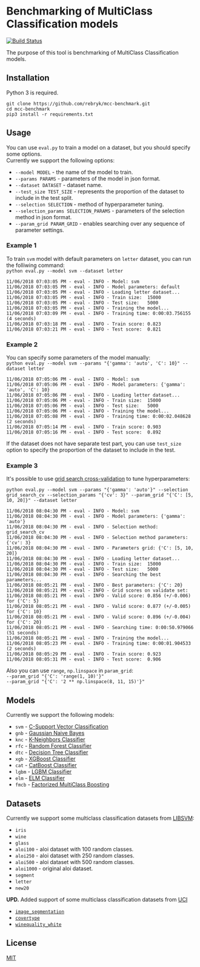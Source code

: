 # Benchmarking of MultiClass Classification models
[![Build Status](https://travis-ci.com/rebryk/mcc-benchmark.svg?branch=master)](https://travis-ci.com/rebryk/mcc-benchmark)

The purpose of this tool is benchmarking of MultiClass Classification models.

## Installation
Python 3 is required.
```
git clone https://github.com/rebryk/mcc-benchmark.git
cd mcc-benchmark
pip3 install -r requirements.txt
```

## Usage
You can use `eval.py` to train a model on a dataset, but you should specify some options. <br>
Currently we support the following options:
* `--model MODEL` - the name of the model to train.
* `--params PARAMS` - parameters of the model in json format.
* `--dataset DATASET` - dataset name.
* `--test_size TEST_SIZE` - represents the proportion of the dataset to include in the test split.
* `--selection SELECTION` - method of hyperparameter tuning.
* `--selection_params SELECTION_PARAMS` - parameters of the selection method in json format.
* `--param_grid PARAM_GRID` - enables searching over any sequence of parameter settings.

### Example 1
To train `svm` model with default parameters on `letter` dataset, you can run the folliwing command: <br>
`python eval.py --model svm --dataset letter` 

```
11/06/2018 07:03:05 PM - eval - INFO - Model: svm
11/06/2018 07:03:05 PM - eval - INFO - Model parameters: default
11/06/2018 07:03:05 PM - eval - INFO - Loading letter dataset...
11/06/2018 07:03:05 PM - eval - INFO - Train size:	15000
11/06/2018 07:03:05 PM - eval - INFO - Test size:	5000
11/06/2018 07:03:05 PM - eval - INFO - Training the model...
11/06/2018 07:03:09 PM - eval - INFO - Training time: 0:00:03.756155 (4 seconds)
11/06/2018 07:03:18 PM - eval - INFO - Train score:	0.823
11/06/2018 07:03:21 PM - eval - INFO - Test score:	0.821
```

### Example 2
You can specify some parameters of the model manually: <br>
`python eval.py --model svm --params "{'gamma': 'auto', 'C': 10}" --dataset letter`

```
11/06/2018 07:05:06 PM - eval - INFO - Model: svm
11/06/2018 07:05:06 PM - eval - INFO - Model parameters: {'gamma': 'auto', 'C': 10}
11/06/2018 07:05:06 PM - eval - INFO - Loading letter dataset...
11/06/2018 07:05:06 PM - eval - INFO - Train size:	15000
11/06/2018 07:05:06 PM - eval - INFO - Test size:	5000
11/06/2018 07:05:06 PM - eval - INFO - Training the model...
11/06/2018 07:05:08 PM - eval - INFO - Training time: 0:00:02.048628 (2 seconds)
11/06/2018 07:05:14 PM - eval - INFO - Train score:	0.903
11/06/2018 07:05:16 PM - eval - INFO - Test score:	0.892
```

If the dataset does not have separate test part, you can use `test_size` option to specify the proportion of the dataset to include in the test.

### Example 3
It's possible to use [grid search cross-validation](http://scikit-learn.org/stable/modules/generated/sklearn.model_selection.GridSearchCV.html) to tune hyperparameters:
```
python eval.py --model svm --params "{'gamma': 'auto'}" --selection grid_search_cv --selection_params "{'cv': 3}" --param_grid "{'C': [5, 10, 20]}" --dataset letter
```

```
11/06/2018 08:04:30 PM - eval - INFO - Model: svm
11/06/2018 08:04:30 PM - eval - INFO - Model parameters: {'gamma': 'auto'}
11/06/2018 08:04:30 PM - eval - INFO - Selection method: grid_search_cv
11/06/2018 08:04:30 PM - eval - INFO - Selection method parameters: {'cv': 3}
11/06/2018 08:04:30 PM - eval - INFO - Parameters grid: {'C': [5, 10, 20]}
11/06/2018 08:04:30 PM - eval - INFO - Loading letter dataset...
11/06/2018 08:04:30 PM - eval - INFO - Train size:	15000
11/06/2018 08:04:30 PM - eval - INFO - Test size:	5000
11/06/2018 08:04:30 PM - eval - INFO - Searching the best parameters...
11/06/2018 08:05:21 PM - eval - INFO - Best parameters: {'C': 20}
11/06/2018 08:05:21 PM - eval - INFO - Grid scores on validate set:
11/06/2018 08:05:21 PM - eval - INFO - Valid score: 0.856 (+/-0.006) for {'C': 5}
11/06/2018 08:05:21 PM - eval - INFO - Valid score: 0.877 (+/-0.005) for {'C': 10}
11/06/2018 08:05:21 PM - eval - INFO - Valid score: 0.896 (+/-0.004) for {'C': 20}
11/06/2018 08:05:21 PM - eval - INFO - Searching time: 0:00:50.979066 (51 seconds)
11/06/2018 08:05:21 PM - eval - INFO - Training the model...
11/06/2018 08:05:23 PM - eval - INFO - Training time: 0:00:01.904533 (2 seconds)
11/06/2018 08:05:29 PM - eval - INFO - Train score:	0.923
11/06/2018 08:05:31 PM - eval - INFO - Test score:	0.906
```

Also you can use `range`, `np.linspace` in `param_grid`: <br>
`--param_grid "{'C': 'range(1, 10)'}"` <br>
`--param_grid "{'C': '2 ** np.linspace(8, 11, 15)'}"`

## Models
Currently we support the following models:
* `svm` - [C-Support Vector Classification](http://scikit-learn.org/stable/modules/generated/sklearn.svm.SVC.html)
* `gnb` - [Gaussian Naive Bayes](https://scikit-learn.org/stable/modules/generated/sklearn.naive_bayes.GaussianNB.html)
* `knc` - [K-Neighbors Classifier](https://scikit-learn.org/stable/modules/generated/sklearn.neighbors.KNeighborsClassifier.html) 
* `rfc` - [Random Forest Classifier](https://scikit-learn.org/stable/modules/generated/sklearn.ensemble.RandomForestClassifier.html)
* `dtc` - [Decision Tree Classifier](https://scikit-learn.org/stable/modules/generated/sklearn.tree.DecisionTreeClassifier.html)
* `xgb` - [XGBoost Classifier](https://xgboost.readthedocs.io/en/latest/python/python_api.html#xgboost.XGBClassifier/)
* `cat` - [CatBoost Classifier](https://tech.yandex.com/catboost/doc/dg/concepts/python-reference_catboostclassifier-docpage/)
* `lgbm` - [LGBM Classifier](https://lightgbm.readthedocs.io/en/latest/Python-API.html#lightgbm.LGBMClassifier)
* `elm` - [ELM Classifier](https://github.com/dclambert/Python-ELM)
* `fmcb` - [Factorized MultiClass Boosting](https://github.com/rebryk/mcc-benchmark/blob/master/benchmark/model/fmcb.py)

## Datasets
Currently we support some multiclass classification datasets from [LIBSVM](https://www.csie.ntu.edu.tw/~cjlin/libsvmtools/datasets/multiclass.html):
* `iris`
* `wine`
* `glass`
* `aloi100` - aloi dataset with 100 random classes.
* `aloi250` - aloi dataset with 250 random classes.
* `aloi500` - aloi dataset with 500 random classes.
* `aloi1000` - original aloi dataset.
* `segment`
* `letter`
* `new20`

**UPD.** Added support of some multiclass classification datasets from [UCI](http://archive.ics.uci.edu/ml/index.php)
* [`image_segmentation`](http://archive.ics.uci.edu/ml/datasets/image+segmentation)
* [`covertype`](https://archive.ics.uci.edu/ml/datasets/Covertype)
* [`winequality_white`](https://archive.ics.uci.edu/ml/datasets/wine+quality)

## License
[MIT](LICENSE)
